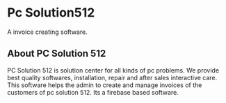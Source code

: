 # Pc Solution512

A invoice creating software.

## About PC Solution 512

PC Solution 512 is solution center for all kinds of pc problems.
We provide best quality softwares, installation, repair and after sales interactive care. This software helps the admin to create and manage invoices of the customers of pc solution 512. Its a firebase based software.
